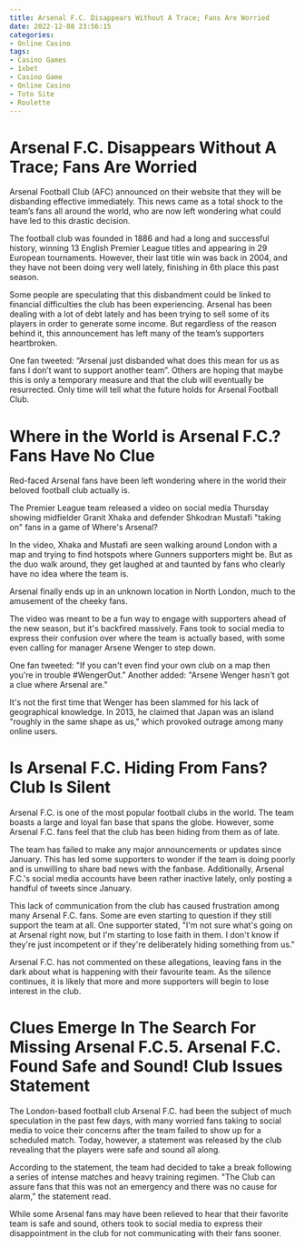 ```yaml
---
title: Arsenal F.C. Disappears Without A Trace; Fans Are Worried
date: 2022-12-08 23:56:15
categories:
- Online Casino
tags:
- Casino Games
- 1xbet
- Casino Game
- Online Casino
- Toto Site
- Roulette
---
```



#  Arsenal F.C. Disappears Without A Trace; Fans Are Worried

Arsenal Football Club (AFC) announced on their website that they will be disbanding effective immediately. This news came as a total shock to the team’s fans all around the world, who are now left wondering what could have led to this drastic decision.

The football club was founded in 1886 and had a long and successful history, winning 13 English Premier League titles and appearing in 29 European tournaments. However, their last title win was back in 2004, and they have not been doing very well lately, finishing in 6th place this past season.

Some people are speculating that this disbandment could be linked to financial difficulties the club has been experiencing. Arsenal has been dealing with a lot of debt lately and has been trying to sell some of its players in order to generate some income. But regardless of the reason behind it, this announcement has left many of the team’s supporters heartbroken.

One fan tweeted: “Arsenal just disbanded what does this mean for us as fans I don’t want to support another team”. Others are hoping that maybe this is only a temporary measure and that the club will eventually be resurrected. Only time will tell what the future holds for Arsenal Football Club.

#  Where in the World is Arsenal F.C.? Fans Have No Clue

Red-faced Arsenal fans have been left wondering where in the world their beloved football club actually is.

The Premier League team released a video on social media Thursday showing midfielder Granit Xhaka and defender Shkodran Mustafi "taking on" fans in a game of Where's Arsenal?

In the video, Xhaka and Mustafi are seen walking around London with a map and trying to find hotspots where Gunners supporters might be. But as the duo walk around, they get laughed at and taunted by fans who clearly have no idea where the team is.

Arsenal finally ends up in an unknown location in North London, much to the amusement of the cheeky fans.

The video was meant to be a fun way to engage with supporters ahead of the new season, but it's backfired massively. Fans took to social media to express their confusion over where the team is actually based, with some even calling for manager Arsene Wenger to step down.

One fan tweeted: "If you can't even find your own club on a map then you're in trouble #WengerOut." Another added: "Arsene Wenger hasn't got a clue where Arsenal are."

It's not the first time that Wenger has been slammed for his lack of geographical knowledge. In 2013, he claimed that Japan was an island "roughly in the same shape as us," which provoked outrage among many online users.

#  Is Arsenal F.C. Hiding From Fans? Club Is Silent

Arsenal F.C. is one of the most popular football clubs in the world. The team boasts a large and loyal fan base that spans the globe. However, some Arsenal F.C. fans feel that the club has been hiding from them as of late.

The team has failed to make any major announcements or updates since January. This has led some supporters to wonder if the team is doing poorly and is unwilling to share bad news with the fanbase. Additionally, Arsenal F.C.'s social media accounts have been rather inactive lately, only posting a handful of tweets since January.

This lack of communication from the club has caused frustration among many Arsenal F.C. fans. Some are even starting to question if they still support the team at all. One supporter stated, "I'm not sure what's going on at Arsenal right now, but I'm starting to lose faith in them. I don't know if they're just incompetent or if they're deliberately hiding something from us."

Arsenal F.C. has not commented on these allegations, leaving fans in the dark about what is happening with their favourite team. As the silence continues, it is likely that more and more supporters will begin to lose interest in the club.

#  Clues Emerge In The Search For Missing Arsenal F.C.5. Arsenal F.C. Found Safe and Sound! Club Issues Statement

The London-based football club Arsenal F.C. had been the subject of much speculation in the past few days, with many worried fans taking to social media to voice their concerns after the team failed to show up for a scheduled match. Today, however, a statement was released by the club revealing that the players were safe and sound all along.

According to the statement, the team had decided to take a break following a series of intense matches and heavy training regimen. "The Club can assure fans that this was not an emergency and there was no cause for alarm," the statement read.

While some Arsenal fans may have been relieved to hear that their favorite team is safe and sound, others took to social media to express their disappointment in the club for not communicating with their fans sooner.